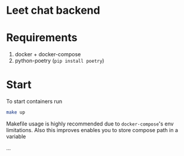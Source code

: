 # Leet chat backend

# Requirements

1. docker + docker-compose
2. python-poetry (`pip install poetry`)

# Start

To start containers run

```bash
make up
```

Makefile usage is highly recommended due to `docker-compose`'s env limitations.
Also this improves enables you to store compose path in a variable


...